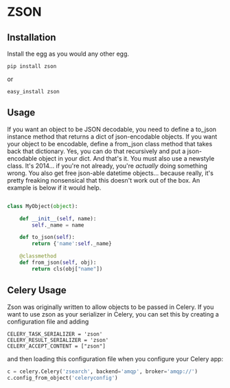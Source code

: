 # ZSON

## Installation

Install the egg as you would any other egg.

```
pip install zson
```
or

```
easy_install zson
```

## Usage 

If you want an object to be JSON decodable, you need to define a to_json instance method that returns a dict of json-encodable objects. If you want your object to be encodable, define a from_json class method that takes back that dictionary. Yes, you can do that recursively and put a json-encodable object in your dict. And that's it. You must also use a newstyle class. It's 2014... if you're not already, you're _actually_ doing something wrong. You also get free json-able datetime objects... because really, it's pretty freaking nonsensical that this doesn't work out of the box. An example is below if it would help. 

```python

class MyObject(object):

    def __init__(self, name):
        self._name = name

    def to_json(self):
        return {'name':self._name}

    @classmethod
    def from_json(self, obj):
        return cls(obj["name"])

```

## Celery Usage

Zson was originally written to allow objects to be passed in Celery. If you want to use zson as your serializer in Celery, you can set this by creating a configuration file and adding

```
CELERY_TASK_SERIALIZER = 'zson'
CELERY_RESULT_SERIALIZER = 'zson'
CELERY_ACCEPT_CONTENT = ["zson"]
```

and then loading this configuration file when you configure your Celery app:

```python
c = celery.Celery('zsearch', backend='amqp', broker='amqp://')
c.config_from_object('celeryconfig')
```


